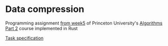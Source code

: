 # Data compression

Programming assignment [from week5](https://www.coursera.org/learn/algorithms-part2/home/week/5)
of Princeton University's [Algorithms Part 2](https://www.coursera.org/learn/algorithms-part2) course
implemented in Rust

[Task specification](https://coursera.cs.princeton.edu/algs4/assignments/burrows/specification.php)

